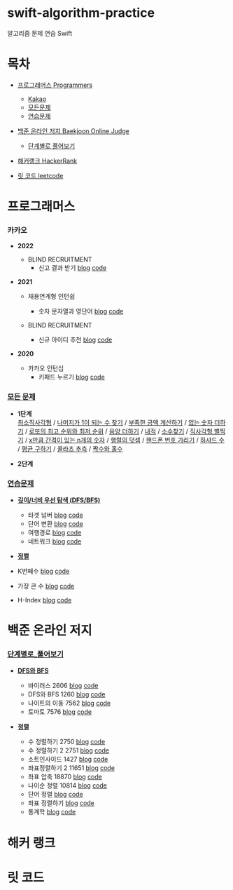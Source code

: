 # swift-algorithm-practice

  

알고리즘 문제 연습 Swift

  

# 목차

* [프로그래머스 Programmers](#프로그래머스)

    * [Kakao](#카카오)
    * [모든문제](#모든문제)
    * [연습문제](#연습문제)

* [백준 온라인 저지 Baekjoon Online Judge](#백준-온라인-저지)
    * [단계별로 풀어보기](#단계별로_풀어보기)

* [해커랭크 HackerRank](#해커-랭크)

* [릿 코드 leetcode](#릿-코드)

  

# 프로그래머스

### 카카오
* **2022**  
    * BLIND RECRUITMENT
        * 신고 결과 받기 [blog](https://keeplo.tistory.com/380) [code](https://github.com/Keeplo/swift-algorithm-practice/blob/main/programmers-kakao/2022/blind/신고_결과_받기/main.swift)

* **2021**

    * 채용연계형 인턴쉽
        * 숫자 문자열과 영단어 [blog](https://keeplo.tistory.com/310)  [code](https://github.com/Keeplo/swift-algorithm-practice/blob/main/programmers-kakao/2021/intern/숫자_문자열과_영단어/main.swift)  
          
    * BLIND RECRUITMENT
        * 신규 아이디 추천 [blog]() [code](https://github.com/Keeplo/swift-algorithm-practice/blob/main/programmers-kakao/2021/blind/신규_아이디_추천/main.swift)

* **2020**
    * 카카오 인턴십
        * 키패드 누르기 [blog]() [code](https://github.com/Keeplo/swift-algorithm-practice/blob/main/programmers-kakao/2020/intern/키패드_누르기/main.swift)

### [모든 문제](https://programmers.co.kr/learn/challenges)
* **1단계**  
    [최소직사각형](https://github.com/Keeplo/swift-algorithm-practice/tree/main/programmers-phase/1단계/최소직사각형/main.swift) / [나머지가 1이 되는 수 찾기](https://github.com/Keeplo/swift-algorithm-practice/tree/main/programmers-phase/1단계/나머지가_1이_되는_수_찾기/main.swift) / [부족한 금액 계산하기](https://github.com/Keeplo/swift-algorithm-practice/tree/main/programmers-phase/1단계/부족한_금액_계산하기/main.swift) / [없는 숫자 더하기](https://github.com/Keeplo/swift-algorithm-practice/tree/main/programmers-phase/1단계/없는_숫자_더하기/main.swift) / [로또의 최고 순위와 최저 순위](https://github.com/Keeplo/swift-algorithm-practice/tree/main/programmers-phase/1단계/로또의_최고_순위와_최저_순위/main.swift) / [음양 더하기](https://github.com/Keeplo/swift-algorithm-practice/tree/main/programmers-phase/1단계/음양_더하기/main.swift) / [내적](https://github.com/Keeplo/swift-algorithm-practice/tree/main/programmers-phase/1단계/내적/main.swift) / [소수찾기](https://keeplo.tistory.com/381) / [직사각형 별찍기](https://keeplo.tistory.com/382) / [x만큼 간격이 있는 n개의 숫자](https://keeplo.tistory.com/383) / [행렬의 덧셈](https://keeplo.tistory.com/384) / [핸드폰 번호 가리기](https://keeplo.tistory.com/385) / [하샤드 수](https://keeplo.tistory.com/386) / [평균 구하기](https://keeplo.tistory.com/387) / [콜라츠 추측](https://keeplo.tistory.com/388) / [짝수와 홀수](https://keeplo.tistory.com/389)

* **2단계**

### [연습문제](https://programmers.co.kr/learn/challenges)

*  **[깊이/너비 우선 탐색 (DFS/BFS)](https://programmers.co.kr/learn/courses/30/parts/12421)**
    * 타겟 넘버 [blog](https://keeplo.tistory.com/297)  [code](https://github.com/Keeplo/swift-algorithm-practice/blob/main/programmers-practice/DFS_BFS/타깃_넘버/main.swift)
    * 단어 변환 [blog](https://keeplo.tistory.com/298)  [code](https://github.com/Keeplo/swift-algorithm-practice/blob/main/programmers-practice/DFS_BFS/단어_변환/main.swift)
    * 여행경로 [blog](https://keeplo.tistory.com/302)  [code](https://github.com/Keeplo/swift-algorithm-practice/blob/main/programmers-practice/DFS_BFS/여행경로/main.swift)
    * 네트워크 [blog](https://keeplo.tistory.com/303)  [code](https://github.com/Keeplo/swift-algorithm-practice/blob/main/programmers-practice/DFS_BFS/네트워크/main.swift)

  * **[정렬](https://programmers.co.kr/learn/courses/30/parts/12198)**
   * K번째수 [ blog]() [code]()
   * 가장 큰 수 [ blog]() [code]()
   * H-Index [ blog]() [code]()

  

# 백준 온라인 저지

### [단계별로_풀어보기](https://www.acmicpc.net/step)
* **[DFS와 BFS](https://www.acmicpc.net/step/24)**
    * 바이러스 2606 [blog](https://keeplo.tistory.com/312) [code](https://github.com/Keeplo/swift-algorithm-practice/blob/main/baekjoon_online_judge-practice/DFS/바이러스_2606/main.swift)
    * DFS와 BFS 1260 [blog](https://keeplo.tistory.com/320) [code](https://github.com/Keeplo/swift-algorithm-practice/blob/main/baekjoon_online_judge-practice/DFS/DFS와_BFS_1260/main.swift)
    * 나이트의 이동 7562 [blog](https://keeplo.tistory.com/321) [code](https://github.com/Keeplo/swift-algorithm-practice/blob/main/baekjoon_online_judge-practice/BFS/나이트의_이동_7562/main.swift)
    * 토마토 7576 [blog](https://keeplo.tistory.com/322) [code](https://github.com/Keeplo/swift-algorithm-practice/blob/main/baekjoon_online_judge-practice/BFS/토마토_7576/main.swift)
  
* **[정렬](https://www.acmicpc.net/step/9)**
    * 수 정렬하기 2750 [blog](https://keeplo.tistory.com/323) [code](https://github.com/Keeplo/swift-algorithm-practice/blob/main/baekjoon_online_judge-practice/정렬/수_정렬하기_2750/main.swift)
    * 수 정렬하기 2 2751 [blog](https://keeplo.tistory.com/324) [code](https://github.com/Keeplo/swift-algorithm-practice/blob/main/baekjoon_online_judge-practice/정렬/수_정렬하기_2_2751/main.swift)
    * 소트인사이드 1427 [blog](https://keeplo.tistory.com/325) [code](https://github.com/Keeplo/swift-algorithm-practice/blob/main/baekjoon_online_judge-practice/정렬/소트인사이드_1427/main.swift)
    * 좌표정렬하기 2 11651 [blog](https://keeplo.tistory.com/326) [code](https://github.com/Keeplo/swift-algorithm-practice/blob/main/baekjoon_online_judge-practice/정렬/좌표정렬하기_2_11651/main.swift)
    * 좌표 압축 18870 [blog](https://keeplo.tistory.com/327) [code](https://github.com/Keeplo/swift-algorithm-practice/blob/main/baekjoon_online_judge-practice/정렬/좌표_압축_18870/main.swift)
    * 나이순 정렬 10814 [blog](https://keeplo.tistory.com/328) [code](https://github.com/Keeplo/swift-algorithm-practice/blob/main/baekjoon_online_judge-practice/정렬/나이순_정렬_10814/main.swift)
    * 단어 정렬  [blog](https://keeplo.tistory.com/329) [code](https://github.com/Keeplo/swift-algorithm-practice/blob/main/baekjoon_online_judge-practice/정렬/단어_정렬_1181/main.swift)
    * 좌표 정렬하기  [blog](https://keeplo.tistory.com/330) [code](https://github.com/Keeplo/swift-algorithm-practice/blob/main/baekjoon_online_judge-practice/정렬/좌표_정렬하기_11650/main.swift)
    * 통계학  [blog](https://keeplo.tistory.com/331) [code](https://github.com/Keeplo/swift-algorithm-practice/blob/main/baekjoon_online_judge-practice/정렬/통계학_2108/main.swift)
# 해커 랭크

  

  

# 릿 코드
